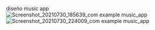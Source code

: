 
diseño music app
![Screenshot_20210730_185639_com example music_app](https://user-images.githubusercontent.com/24838069/127748430-c73afbac-2983-47ea-ad11-be15dc40f4d2.jpg)
![Screenshot_20210730_224009_com example music_app](https://user-images.githubusercontent.com/24838069/127748431-dbdab406-eaad-4ed1-9064-50058d267b4a.jpg)
